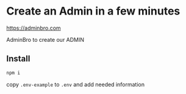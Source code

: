 # Create an Admin in a few minutes

https://adminbro.com

AdminBro to create our ADMIN

## Install 

```sh
npm i
```

copy `.env-example` to `.env` and add needed information